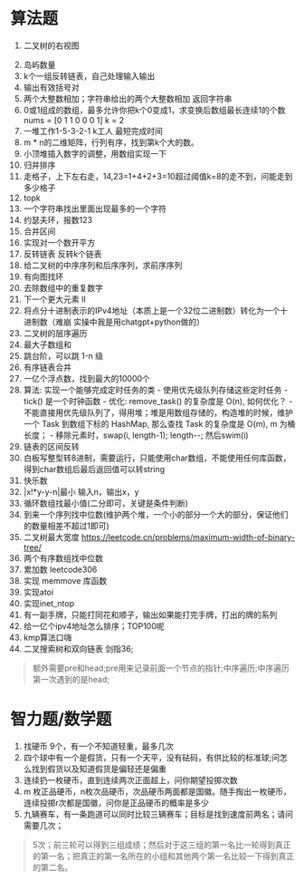 <!--
 * @Author: tylerytr
 * @Date: 2023-07-31 11:45:51
 * @LastEditors: tylerytr
 * @LastEditTime: 2023-08-28 16:12:52
 * @FilePath: /Interview_experience/C++基架后端/算法智力题答案.md
 * Email:601576661@qq.com
 * Copyright (c) 2023 by tyleryin, All Rights Reserved. 
-->
# 算法题

1. 二叉树的右视图
> 
2. 岛屿数量
3. k个一组反转链表，自己处理输入输出
4. 输出有效括号对
5. 两个大整数相加；字符串给出的两个大整数相加 返回字符串
6. 0或1组成的数组，最多允许你把k个0变成1，求变换后数组最长连续1的个数
   nums = [0 1 1 0 0 0 1] k = 2
7. 一堆工作1-5-3-2-1 k工人 最短完成时间
8. m * n的二维矩阵，行列有序，找到第k个大的数。
9. 小顶堆插入数字的调整，用数组实现一下
10. 归并排序
11. 走格子，上下左右走，14,23=1+4+2+3=10超过阈值k=8的走不到，问能走到多少格子
12. topk
13. 一个字符串找出里面出现最多的一个字符
14. 约瑟夫环，报数123
15. 合并区间
16. 实现对一个数开平方
17. 反转链表
    反转k个链表
18. 给二叉树的中序序列和后序序列，求前序序列
19. 有向图找环
20. 去除数组中的重复数字
21. 下一个更大元素 II
22. 将点分十进制表示的IPv4地址（本质上是一个32位二进制数）转化为一个十进制数（难崩 实操中我是用chatgpt+python做的）
23. 二叉树的层序遍历
24. 最大子数组和
25. 跳台阶，可以跳 1-n 级
26. 有序链表合并
27.  一亿个浮点数，找到最大的10000个
28. 算法: 实现一个能够完成定时任务的类
        - 使用优先级队列存储这些定时任务
            - tick() 是一个时钟函数
            - 优化: remove_task() 的复杂度是 O(n), 如何优化？
            - 不能直接用优先级队列了，得用堆；堆是用数组存储的，构造堆的时候，维护一个 Task 到数组下标的 HashMap, 那么查找 Task 的复杂度是 O(m), m 为桶长度；
            - 移除元素时，swap(i, length-1); length--; 然后swim(i)
29. 链表的区间反转
30. 白板写整型转8进制，需要运行，只能使用char数组，不能使用任何库函数，得到char数组后最后返回值可以转string
31. 快乐数
32. |x!*y-y-n|最小
    输入n，输出x，y
33. 循环数组找最小值(二分即可，关键是条件判断)
34. 到来一个序列找中位数(维护两个堆，一个小的部分一个大的部分，保证他们的数量相差不超过1即可)
35. 二叉树最大宽度 https://leetcode.cn/problems/maximum-width-of-binary-tree/
36. 两个有序数组找中位数
37. 累加数 leetcode306
38. 实现 memmove 库函数
39. 实现atoi
40. 实现inet_ntop
41. 有一副手牌，只能打同花和顺子，输出如果能打完手牌，打出的牌的系列
42. 给一亿个ipv4地址怎么排序；TOP100呢
43. kmp算法口嗨 
44. 二叉搜索树和双向链表 剑指36;
> 额外需要pre和head;pre用来记录前面一个节点的指针;中序遍历;中序遍历第一次遇到的是head;
# 智力题/数学题

1. 找硬币 9个，有一个不知道轻重，最多几次
2. 四个球中有一个是假货，只有一个天平，没有砝码，有供比较的标准球;问怎么找到假货以及知道假货是偏轻还是偏重
3. 连续扔一枚硬币，直到连续两次正面超上，问你期望投掷次数
4. m 枚正品硬币，n枚次品硬币，次品硬币两面都是国徽。随手掏出一枚硬币，连续投掷r次都是国徽，问你是正品硬币的概率是多少
5. 九辆赛车，有一条跑道可以同时比较三辆赛车；目标是找到速度前两名；请问需要几次；
> 5次；前三轮可以得到三组成绩；然后对于这三组的第一名比一轮得到真正的第一名；把真正的第一名所在的小组和其他两个第一名比较一下得到真正的第二名。
